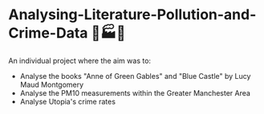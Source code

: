 # Analysing-Literature-Pollution-and-Crime-Data 📙🏭🚓
An individual project where the aim was to:
- Analyse the books "Anne of Green Gables" and "Blue Castle" by Lucy Maud Montgomery
- Analyse the PM10 measurements within the Greater Manchester Area
- Analyse Utopia's crime rates
